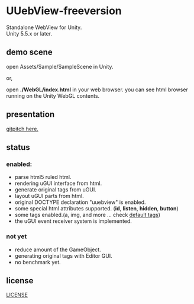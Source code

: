 # UUebView-freeversion
Standalone WebView for Unity.  
Unity 5.5.x or later.

## demo scene

open Assets/Sample/SampleScene in Unity.

or,

open **./WebGL/index.html** in your web browser. you can see html browser running on the Unity WebGL contents.

## presentation

[gitpitch here.](https://gitpitch.com/sassembla/UUebview-freeversion/master?grs=github&t=moon#)

## status

### enabled:
* parse html5 ruled html.
* rendering uGUI interface from html.
* generate original tags from uGUI.
* layout uGUI parts from html.
* original DOCTYPE declaration "uuebview" is enabled.
* some special html attributes supported. (**id**, **listen**, **hidden**, **button**)
* some tags enabled.(a, img, and more ... check [default tags](https://github.com/sassembla/UUebView-freeversion/tree/master/Assets/InformationResources/Resources/Views/Default))
* the uGUI event receiver system is implemented.

### not yet
* reduce amount of the GameObject.
* generating original tags with Editor GUI.
* no benchmark yet.

## license 
[LICENSE](./LICENSE)